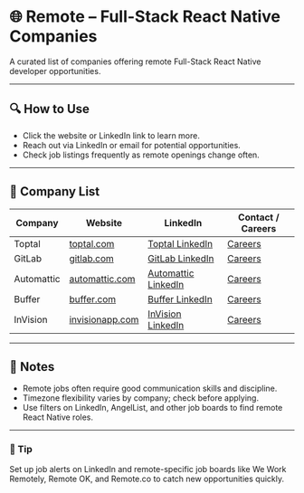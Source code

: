 # 🌐 Remote – Full-Stack React Native Companies

A curated list of companies offering remote Full-Stack React Native developer opportunities.

---

## 🔍 How to Use

- Click the website or LinkedIn link to learn more.
- Reach out via LinkedIn or email for potential opportunities.
- Check job listings frequently as remote openings change often.

---

## 🧭 Company List

| Company            | Website                                   | LinkedIn                                              | Contact / Careers                                   |
|--------------------|-------------------------------------------|-------------------------------------------------------|----------------------------------------------------|
| Toptal             | [toptal.com](https://www.toptal.com)     | [Toptal LinkedIn](https://www.linkedin.com/company/toptal/) | [Careers](https://www.toptal.com/careers)          |
| GitLab             | [gitlab.com](https://about.gitlab.com)   | [GitLab LinkedIn](https://www.linkedin.com/company/gitlab-com/) | [Careers](https://about.gitlab.com/jobs/)          |
| Automattic         | [automattic.com](https://automattic.com) | [Automattic LinkedIn](https://www.linkedin.com/company/automattic/) | [Careers](https://automattic.com/work-with-us/)    |
| Buffer             | [buffer.com](https://buffer.com)          | [Buffer LinkedIn](https://www.linkedin.com/company/bufferapp/) | [Careers](https://buffer.com/journey)               |
| InVision           | [invisionapp.com](https://www.invisionapp.com) | [InVision LinkedIn](https://www.linkedin.com/company/invisionapp/) | [Careers](https://www.invisionapp.com/company#jobs) |

---

## 📌 Notes

- Remote jobs often require good communication skills and discipline.
- Timezone flexibility varies by company; check before applying.
- Use filters on LinkedIn, AngelList, and other job boards to find remote React Native roles.

---

### 🧠 Tip

Set up job alerts on LinkedIn and remote-specific job boards like We Work Remotely, Remote OK, and Remote.co to catch new opportunities quickly.

